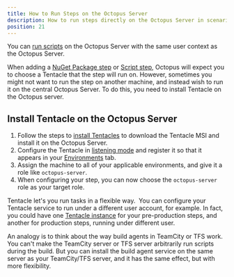 ```yaml
---
title: How to Run Steps on the Octopus Server
description: How to run steps directly on the Octopus Server in scenarios where they don't need to be run on a deployment target.
position: 21
---
```


You can [run scripts](/docs/deploying-applications/custom-scripts/index.md) on the Octopus Server with the same user context as the Octopus Server.

When adding a [NuGet Package step](/docs/deployment-process/deploying-packages/index.md) or [Script step](/docs/deploying-applications/custom-scripts/index.md), Octopus will expect you to choose a Tentacle that the step will run on. However, sometimes you might not want to run the step on another machine, and instead wish to run it on the central Octopus Server. To do this, you need to install Tentacle on the Octopus server.

## Install Tentacle on the Octopus Server

1. Follow the steps to [install Tentacles](/docs/infrastructure/windows-targets/index.md) to download the Tentacle MSI and install it on the Octopus Server.
2. Configure the Tentacle in [listening mode](/docs/infrastructure/windows-targets/listening-tentacles/index.md) and register it so that it appears in your [Environments](/docs/infrastructure/environments/index.md) tab.
3. Assign the machine to all of your applicable environments, and give it a role like `octopus-server`.
4. When configuring your step, you can now choose the `octopus-server` role as your target role.

Tentacle let's you run tasks in a flexible way.  You can configure your Tentacle service to run under a different user account, for example. In fact, you could have one [Tentacle instance](/docs/administration/managing-multiple-instances.md) for your pre-production steps, and another for production steps, running under different user.

An analogy is to think about the way build agents in TeamCity or TFS work. You can't make the TeamCity server or TFS server arbitrarily run scripts during the build. But you can install the build agent service on the same server as your TeamCity/TFS server, and it has the same effect, but with more flexibility.
